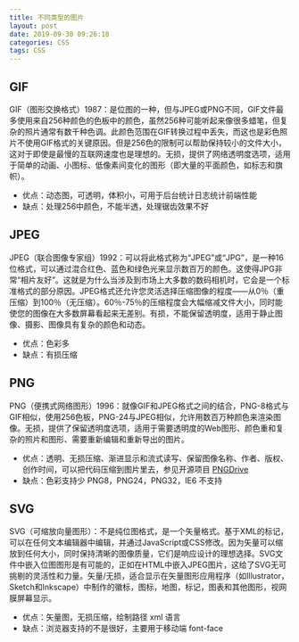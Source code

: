 ```yaml
---
title: 不同类型的图片
layout: post
date: 2019-09-30 09:26:18
categories: CSS
tags: CSS
---
```


## GIF

GIF（图形交换格式）1987：是位图的一种，但与JPEG或PNG不同，GIF文件最多使用来自256种颜色的色板中的颜色，虽然256种可能听起来像很多蜡笔，但复杂的照片通常有数千种色调。此颜色范围在GIF转换过程中丢失，而这也是彩色照片不使用GIF格式的关键原因。但是256色的限制可以帮助保持较小的文件大小，这对于即使是最慢的互联网速度也是理想的。无损，提供了网络透明度选项，适用于简单的动画、小图标、低像素间变化的图形（即大量的平面颜色，如标志和旗帜）。

- 优点：动态图，可透明，体积小，可用于后台统计日志统计前端性能
- 缺点：处理256中颜色，不能半透，处理锯齿效果不好

## JPEG

JPEG（联合图像专家组）1992：可以将此格式称为“JPEG”或“JPG”，是一种16位格式，可以通过混合红色、蓝色和绿色光来显示数百万的颜色。这使得JPG非常“相片友好”。这就是为什么当涉及到市场上大多数的数码相机时，它会是一个标准格式的部分原因。JPEG格式还允许您灵活选择压缩图像的程度——从0％（重压缩）到100％（无压缩）。60％-75％的压缩程度会大幅缩减文件大小，同时能使您的图像在大多数屏幕看起来无差别。有损，不能保留透明度，适用于静止图像、摄影、图像具有复杂的颜色和动态。

- 优点：色彩多
- 缺点：有损压缩

## PNG

PNG（便携式网络图形）1996：就像GIF和JPEG格式之间的结合，PNG-8格式与GIF相似，使用256色板，PNG-24与JPEG相似，允许用数百万种颜色来渲染图像。无损，提供了保留透明度选项，适用于需要透明度的Web图形、颜色重和复杂的照片和图形、需要重新编辑和重新导出的图片。

- 优点：透明、无损压缩、渐进显示和流式读写、保留图像名称、作者、版权、创作时间，可以把代码压缩到图片里去，参见开源项目 [PNGDrive](https://github.com/claus/PNGDrive)
- 缺点：色彩支持少 PNG8，PNG24，PNG32，IE6 不支持

## SVG

SVG（可缩放向量图形）：不是纯位图格式，是一个矢量格式。基于XML的标记，可以在任何文本编辑器中编辑，并通过JavaScript或CSS修改。因为矢量可以缩放到任何大小，同时保持清晰的图像质量，它们是响应设计的理想选择。SVG文件中嵌入位图图形是有可能的，正如在HTML中嵌入JPEG图片，这给了SVG无可挑剔的灵活性和力量。矢量/无损，适合显示在矢量图形应用程序（如Illustrator，Sketch和Inkscape）中制作的徽标，图标，地图，标记，图表和其他图形，视网膜屏幕显示。

- 优点：矢量图，无损压缩，绘制路径 xml 语言
- 缺点：浏览器支持的不是很好，主要用于移动端 font-face
